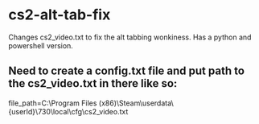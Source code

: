 # cs2-alt-tab-fix
 Changes cs2_video.txt to fix the alt tabbing wonkiness. Has a python and powershell version.


## Need to create a config.txt file and put path to the cs2_video.txt in there like so:
file_path=C:\Program Files (x86)\Steam\userdata\\{userId}\730\local\cfg\cs2_video.txt

